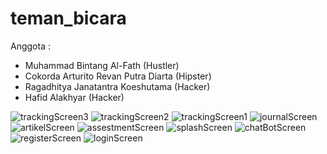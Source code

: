 # teman_bicara


Anggota :
- Muhammad Bintang Al-Fath (Hustler)
- Cokorda Arturito Revan Putra Diarta (Hipster)
- Ragadhitya Janatantra Koeshutama (Hacker)
- Hafid Alakhyar (Hacker)

![trackingScreen3](https://github.com/Raga-Git/temanBicara/assets/57023126/a223ecea-826d-43c1-8f75-47cdbef323ba)
![trackingScreen2](https://github.com/Raga-Git/temanBicara/assets/57023126/121ae41c-6ebe-47b5-b4d9-1877f2920a11)
![trackingScreen1](https://github.com/Raga-Git/temanBicara/assets/57023126/bb404961-5af2-4da0-aa87-cd5d7d392061)
![journalScreen](https://github.com/Raga-Git/temanBicara/assets/57023126/0ecfcc24-497a-497b-999c-209d49c6fb0c)
![artikelScreen](https://github.com/Raga-Git/temanBicara/assets/57023126/5484ea56-7982-4655-8c19-e762f2a7df43)
![assestmentScreen](https://github.com/Raga-Git/temanBicara/assets/57023126/c07de4ad-3c0d-4679-a2a1-89d715f8331d)
![splashScreen](https://github.com/Raga-Git/temanBicara/assets/57023126/786e62a5-3962-4c7b-adca-3ea0b0712963)
![chatBotScreen](https://github.com/Raga-Git/temanBicara/assets/57023126/1925de53-301d-4fca-9aa6-39dfbdbdc3b8)
![registerScreen](https://github.com/Raga-Git/temanBicara/assets/57023126/8b8026cd-e4df-4f2d-901c-e3730484968c)
![loginScreen](https://github.com/Raga-Git/temanBicara/assets/57023126/f2dbbd0a-22cb-469f-bfe3-5c099e75fc06)

